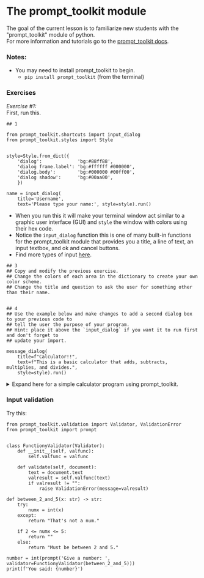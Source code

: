 # The prompt_toolkit module  

The goal of the current lesson is to familiarize new students with the "prompt_toolkit" module of python.  
For more information and tutorials go to the [prompt_toolkit docs](https://python-prompt-toolkit.readthedocs.io/en/master/pages/getting_started.html#getting-started).

### Notes: 
- You may need to install prompt_toolkit to begin.
  - `pip install prompt_toolkit` (from the terminal) 

### Exercises

<i>Exercise #1:</i>  
First, run this.
```python3
## 1

from prompt_toolkit.shortcuts import input_dialog
from prompt_toolkit.styles import Style


style=Style.from_dict({
    'dialog':             'bg:#88ff88',
    'dialog frame.label': 'bg:#ffffff #000000',
    'dialog.body':        'bg:#000000 #00ff00',
    'dialog shadow':      'bg:#00aa00',
    })

name = input_dialog(
    title='Username',
    text='Please type your name:', style=style).run()
```

- When you run this it will make your terminal window act similar to a graphic user interface (GUI) and `style` the window with colors using their hex code.  
- Notice the `input_dialog` function this is one of many built-in functions for the prompt_toolkit module that provides you a title, a line of text, an input textbox, and ok and cancel buttons.
- Find more types of input [here](https://python-prompt-toolkit.readthedocs.io/en/master/pages/dialogs.html).

```python3
## 3
## Copy and modify the previous exercise.
## Change the colors of each area in the dictionary to create your own color scheme.
## Change the title and question to ask the user for something other than their name.


## 4
## Use the example below and make changes to add a second dialog box to your previous code to
## tell the user the purpose of your program.
## Hint: place it above the `input_dialog` if you want it to run first and don't forget to
## update your import.

message_dialog(
    title=f"Calculator!!",
    text=f"This is a basic calculator that adds, subtracts, multiplies, and divides.",
    style=style).run()
```
<details><summary>Expand here for a simple calculator program using prompt_toolkit.</summary>
  
```python3
  
## Convert the basic calculator practical exercise to use functions and prompt_toolkit

from prompt_toolkit.shortcuts import button_dialog, input_dialog, message_dialog, yes_no_dialog
from prompt_toolkit.styles import Style


style=Style.from_dict({
    'dialog':             'bg:#2c66d3',
    'dialog frame.label': 'bg:#ffffff #000000',
    'dialog.body':        'bg:#000000 #00ff00',
    'dialog shadow':      'bg:#89827e',
    })

name = input_dialog(
    title='Username',
    text='Please type your name:', style=style).run()
message_dialog(
    title=f"{name}'s calculator!!",
    text=f"Greetings, {name}\nThis is a basic calculator that adds, subtracts, multiplies, and divides.", style=style).run()
dontstop = True

while dontstop == True:  
    firstnum = float(input_dialog(
        title=f"{name}'s input",
        text='Please type a number:', style=style).run())
    secondnum = float(input_dialog(
        title=f"{name}'s  second input",
        text='Please type another number:', style=style).run())
    operation = button_dialog(
        title='Operation',
        text=f'Choose an operation {name}?',
        buttons=[
            ('Add', 'sum'),
            ('Subtract', 'difference'),
            ('Multiply', 'product'),
            ('Divide', 'quotient')
        ], style=style
    ).run()
    if operation == 'sum':
        result = firstnum + secondnum
    elif operation == 'difference':
        result = firstnum - secondnum
    elif operation == 'product':
        result = firstnum * secondnum
    elif operation == 'quotient':
        result = firstnum / secondnum
    message_dialog(
            title=f"{name}'s Result",
            text=f"The {operation} is {result}", style=style).run()
    result = yes_no_dialog(
        title='Confirmation',
        text=f'Would you like to perform another calculation {name}?', style=style).run()
    if result == False:
        message_dialog(
            title='Exiting',
            text=f'Thank you for playing {name}, Goodbye', style=style).run()
        dontstop = False

  
```
</details>

### Input validation

Try this:

```python3
from prompt_toolkit.validation import Validator, ValidationError
from prompt_toolkit import prompt


class FunctionyValidator(Validator):
    def __init__(self, valfunc):
        self.valfunc = valfunc
        
    def validate(self, document):
        text = document.text
        valresult = self.valfunc(text)
        if valresult != "":
            raise ValidationError(message=valresult)

def between_2_and_5(x: str) -> str:
    try:
        numx = int(x)
    except:
        return "That's not a num."
    
    if 2 <= numx <= 5:
        return ""
    else:
        return "Must be between 2 and 5."

number = int(prompt('Give a number: ', validator=FunctionyValidator(between_2_and_5)))
print(f'You said: {number}')
```
